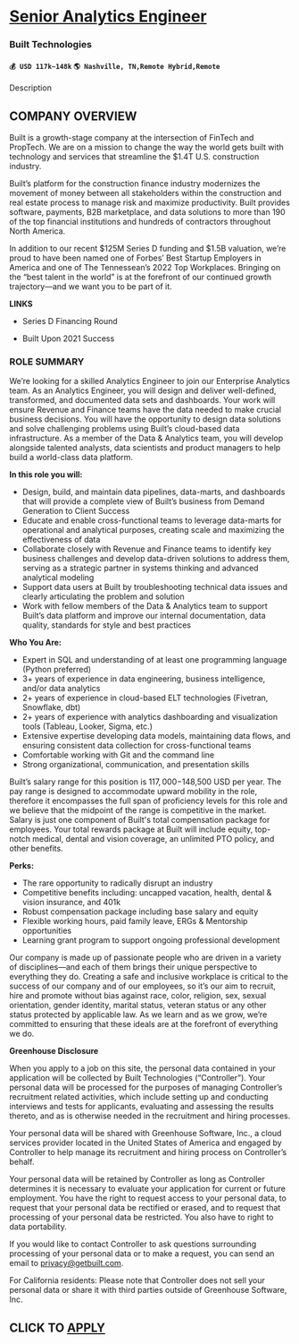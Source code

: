 # [Senior Analytics Engineer](https://www.remotewlb.com/apply/senior-analytics-engineer-91069)  
### Built Technologies  
#### `💰 USD 117k~148k` `🌎 Nashville, TN,Remote Hybrid,Remote`  

Description

## **COMPANY OVERVIEW**

Built is a growth-stage company at the intersection of FinTech and PropTech. We are on a mission to change the way the world gets built with technology and services that streamline the $1.4T U.S. construction industry.

Built’s platform for the construction finance industry modernizes the movement of money between all stakeholders within the construction and real estate process to manage risk and maximize productivity. Built provides software, payments, B2B marketplace, and data solutions to more than 190 of the top financial institutions and hundreds of contractors throughout North America.

In addition to our recent $125M Series D funding and $1.5B valuation, we’re proud to have been named one of Forbes’ Best Startup Employers in America and one of The Tennessean’s 2022 Top Workplaces. Bringing on the “best talent in the world” is at the forefront of our continued growth trajectory—and we want you to be part of it.

**LINKS**

  * Series D Financing Round

  * Built Upon 2021 Success 

### **ROLE SUMMARY**

We’re looking for a skilled Analytics Engineer to join our Enterprise Analytics team. As an Analytics Engineer, you will design and deliver well-defined, transformed, and documented data sets and dashboards. Your work will ensure Revenue and Finance teams have the data needed to make crucial business decisions. You will have the opportunity to design data solutions and solve challenging problems using Built’s cloud-based data infrastructure. As a member of the Data & Analytics team, you will develop alongside talented analysts, data scientists and product managers to help build a world-class data platform.

**In this role you will:**

  * Design, build, and maintain data pipelines, data-marts, and dashboards that will provide a complete view of Built’s business from Demand Generation to Client Success
  * Educate and enable cross-functional teams to leverage data-marts for operational and analytical purposes, creating scale and maximizing the effectiveness of data
  * Collaborate closely with Revenue and Finance teams to identify key business challenges and develop data-driven solutions to address them, serving as a strategic partner in systems thinking and advanced analytical modeling
  * Support data users at Built by troubleshooting technical data issues and clearly articulating the problem and solution
  * Work with fellow members of the Data & Analytics team to support Built’s data platform and improve our internal documentation, data quality, standards for style and best practices

**Who You Are:**

  * Expert in SQL and understanding of at least one programming language (Python preferred)
  * 3+ years of experience in data engineering, business intelligence, and/or data analytics
  * 2+ years of experience in cloud-based ELT technologies (Fivetran, Snowflake, dbt)
  * 2+ years of experience with analytics dashboarding and visualization tools (Tableau, Looker, Sigma, etc.)
  * Extensive expertise developing data models, maintaining data flows, and ensuring consistent data collection for cross-functional teams
  * Comfortable working with Git and the command line
  * Strong organizational, communication, and presentation skills

Built’s salary range for this position is $117,000-$148,500 USD per year. The pay range is designed to accommodate upward mobility in the role, therefore it encompasses the full span of proficiency levels for this role and we believe that the midpoint of the range is competitive in the market. Salary is just one component of Built's total compensation package for employees. Your total rewards package at Built will include equity, top-notch medical, dental and vision coverage, an unlimited PTO policy, and other benefits.

 **Perks:**

  * The rare opportunity to radically disrupt an industry
  * Competitive benefits including: uncapped vacation, health, dental & vision insurance, and 401k
  * Robust compensation package including base salary and equity 
  * Flexible working hours, paid family leave, ERGs & Mentorship opportunities 
  * Learning grant program to support ongoing professional development

Our company is made up of passionate people who are driven in a variety of disciplines—and each of them brings their unique perspective to everything they do. Creating a safe and inclusive workplace is critical to the success of our company and of our employees, so it’s our aim to recruit, hire and promote without bias against race, color, religion, sex, sexual orientation, gender identity, marital status, veteran status or any other status protected by applicable law. As we learn and as we grow, we’re committed to ensuring that these ideals are at the forefront of everything we do.

**Greenhouse Disclosure**

When you apply to a job on this site, the personal data contained in your application will be collected by Built Technologies (“Controller”). Your personal data will be processed for the purposes of managing Controller’s recruitment related activities, which include setting up and conducting interviews and tests for applicants, evaluating and assessing the results thereto, and as is otherwise needed in the recruitment and hiring processes.

Your personal data will be shared with Greenhouse Software, Inc., a cloud services provider located in the United States of America and engaged by Controller to help manage its recruitment and hiring process on Controller’s behalf.

Your personal data will be retained by Controller as long as Controller determines it is necessary to evaluate your application for current or future employment. You have the right to request access to your personal data, to request that your personal data be rectified or erased, and to request that processing of your personal data be restricted. You also have to right to data portability.

If you would like to contact Controller to ask questions surrounding processing of your personal data or to make a request, you can send an email to privacy@getbuilt.com.

For California residents: Please note that Controller does not sell your personal data or share it with third parties outside of Greenhouse Software, Inc.

  
## CLICK TO [APPLY](https://www.remotewlb.com/apply/senior-analytics-engineer-91069)

